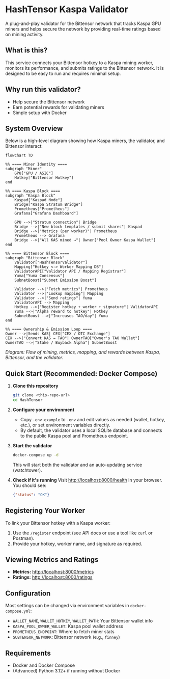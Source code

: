 # HashTensor Kaspa Validator

A plug-and-play validator for the Bittensor network that tracks Kaspa GPU miners and helps secure the network by providing real-time ratings based on mining activity.

## What is this?
This service connects your Bittensor hotkey to a Kaspa mining worker, monitors its performance, and submits ratings to the Bittensor network. It is designed to be easy to run and requires minimal setup.

## Why run this validator?
- Help secure the Bittensor network
- Earn potential rewards for validating miners
- Simple setup with Docker

## System Overview

Below is a high-level diagram showing how Kaspa miners, the validator, and Bittensor interact:

```mermaid
flowchart TD

%% ==== Miner Identity ====
subgraph "Miner"
    GPU["GPU / ASIC"]
    Hotkey["Bittensor Hotkey"]
end

%% ==== Kaspa Block ====
subgraph "Kaspa Block"
    Kaspad["Kaspad Node"]
    Bridge["Kaspa Stratum Bridge"]
    Prometheus["Prometheus"]
    Grafana["Grafana Dashboard"]

    GPU -->|"Stratum connection"| Bridge
    Bridge -->|"New block templates / submit shares"| Kaspad
    Bridge -->|"Metrics (per worker)"| Prometheus
    Prometheus --> Grafana
    Bridge -->|"All KAS mined →"| Owner["Pool Owner Kaspa Wallet"]
end

%% ==== Bittensor Block ====
subgraph "Bittensor Block"
    Validator["HashTensorValidator"]
    Mapping["Hotkey <-> Worker Mapping DB"]
    ValidatorAPI["Validator API / Mapping Registrar"]
    Yuma["Yuma Consensus"]
    SubnetBoost["Subnet Emission Boost"]

    Validator -->|"Fetch metrics"| Prometheus
    Validator -->|"Lookup mapping"| Mapping
    Validator -->|"Send ratings"| Yuma
    ValidatorAPI --> Mapping
    Hotkey -->|"Register hotkey + worker + signature"| ValidatorAPI
    Yuma -->|"Alpha reward to hotkey"| Hotkey
    SubnetBoost -->|"Increases TAO/day"| Yuma
end

%% ==== Ownership & Emission Loop ====
Owner -->|Sends KAS| CEX["CEX / OTC Exchange"]
CEX -->|"Convert KAS → TAO"| OwnerTAO["Owner's TAO Wallet"]
OwnerTAO -->|"Stake / Buyback Alpha"| SubnetBoost
```

*Diagram: Flow of mining, metrics, mapping, and rewards between Kaspa, Bittensor, and the validator.*

## Quick Start (Recommended: Docker Compose)

1. **Clone this repository**
   ```sh
   git clone <this-repo-url>
   cd HashTensor
   ```

2. **Configure your environment**
   - Copy `.env.example` to `.env` and edit values as needed (wallet, hotkey, etc.), or set environment variables directly.
   - By default, the validator uses a local SQLite database and connects to the public Kaspa pool and Prometheus endpoint.

3. **Start the validator**
   ```sh
   docker-compose up -d
   ```
   This will start both the validator and an auto-updating service (watchtower).

4. **Check if it's running**
   Visit [http://localhost:8000/health](http://localhost:8000/health) in your browser. You should see:
   ```json
   {"status": "OK"}
   ```

## Registering Your Worker
To link your Bittensor hotkey with a Kaspa worker:
1. Use the `/register` endpoint (see API docs or use a tool like `curl` or Postman).
2. Provide your hotkey, worker name, and signature as required.

## Viewing Metrics and Ratings
- **Metrics:** [http://localhost:8000/metrics](http://localhost:8000/metrics)
- **Ratings:** [http://localhost:8000/ratings](http://localhost:8000/ratings)

## Configuration
Most settings can be changed via environment variables in `docker-compose.yml`:
- `WALLET_NAME`, `WALLET_HOTKEY`, `WALLET_PATH`: Your Bittensor wallet info
- `KASPA_POOL_OWNER_WALLET`: Kaspa pool wallet address
- `PROMETHEUS_ENDPOINT`: Where to fetch miner stats
- `SUBTENSOR_NETWORK`: Bittensor network (e.g., `finney`)

## Requirements
- Docker and Docker Compose
- (Advanced) Python 3.12+ if running without Docker
